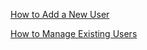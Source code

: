 [How to Add a New User](https://github.com/hmislk/hmis/wiki/Add-a-new-user)

[How to Manage Existing Users](https://github.com/hmislk/hmis/wiki/Manage-existing-users)
